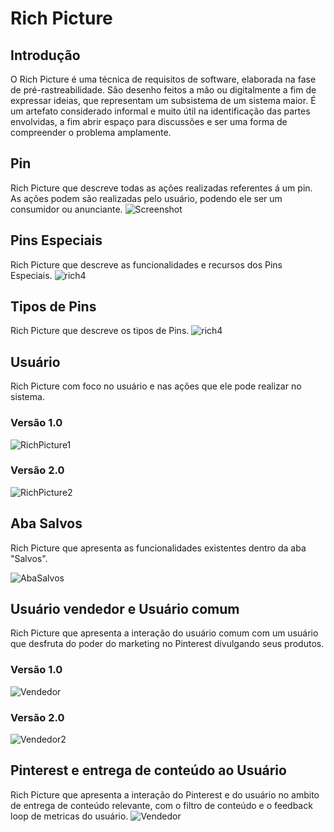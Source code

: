 # Rich Picture

##  Introdução

  O Rich Picture é uma técnica de requisitos de software, elaborada na fase de pré-rastreabilidade. São desenho feitos a mão ou digitalmente a fim de expressar ideias, que representam um subsistema de um sistema maior. É um artefato considerado informal e muito útil na identificação das partes envolvidas, a fim abrir espaço para discussões e ser uma forma de compreender o problema amplamente.

## Pin

Rich Picture que descreve todas as ações realizadas referentes á um pin. As  ações podem são realizadas pelo usuário, podendo ele ser um consumidor ou anunciante.
![Screenshot](img/rich_final.png)

## Pins Especiais

Rich Picture que descreve as funcionalidades e recursos dos Pins Especiais.
![rich4](img/rich4.png)

## Tipos de Pins

Rich Picture que descreve os tipos de Pins.
![rich4](img/rich_picture_tipos_de_pin.jpg)

## Usuário

Rich Picture com foco no usuário e nas ações que ele pode realizar no sistema.

### Versão 1.0
![RichPicture1](img/RichPicture.png)

### Versão 2.0
![RichPicture2](img/RichPictureUserv2.png)

## Aba Salvos

Rich Picture que apresenta as funcionalidades existentes dentro da aba "Salvos".

![AbaSalvos](img/rp_abasalvo.png)

## Usuário vendedor e Usuário comum

Rich Picture que apresenta a interação do usuário comum com um usuário que desfruta do poder do marketing no Pinterest divulgando seus produtos.

### Versão 1.0

![Vendedor](img/Richpicture3.jpg)

### Versão 2.0

![Vendedor2](img/Richpicture3_new.png)

## Pinterest e entrega de conteúdo ao Usuário

Rich Picture que apresenta a interação do Pinterest e do usuário no ambito de entrega de conteúdo relevante, com o filtro de conteúdo e o feedback loop de metricas do usuário.
![Vendedor](img/rich_picture_conteudo.png)
